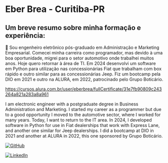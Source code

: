 
# Eber Brea - Curitiba-PR

## Um breve resumo sobre minha formação e experiência:

🚀
Sou engenheiro eletrônico pós-graduado em Administração e Marketing Empresarial. Comecei minha carreira como programador, mas devido à uma boa oportunidade, migrei para o setor automotivo onde trabalhei muitos anos. Hoje quero retornar à área de TI. Em 2024 desenvolvi um software em Python para utilização nas concessionárias Fiat que trabalham com box rápido e outro similar para as concessionárias Jeep.
Fiz um bootcamp pela DIO em 2021 e outro na ALURA, em 2022, patrocinado pelo Grupo Boticário. 

https://cursos.alura.com.br/user/eberbrea/fullCertificate/31e7fb90809c243264a821a283a8a961

I am electronic engineer with a postgraduate degree in Business Administration and Marketing. I started my career as a programmer but due to a good opportunity I moved to the automotive sector, where I worked for many years. Today, I want to return to the IT area. In 2024, I developed software in Python for use in Fiat dealerships that work with Express Lane, and another one similar for Jeep dealerships.
I did a bootcamp at DIO in 2021 and another at ALURA in 2022, this one sponsored by Grupo Boticário.

[![GitHub](https://img.shields.io/badge/GitHub-100000?style=for-the-badge&logo=github&logoColor=white)](https://github.com/ebrea)   

[![LinkedIn](https://img.shields.io/badge/LinkedIn-0077B5?style=for-the-badge&logo=linkedin&logoColor=white)](https://www.linkedin.com/in/eberbrea/)
